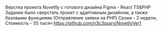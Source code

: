 Верстка проекта Noveltly с готового дизайна Figma - React TS&PHP
Задание было сверстать проект с адаптивным дизайном, а также базовыми функциями (Отправление заявки на PHP)
Сроки - 2 недели, Стоимость - 55 тысяч
https://github.com/n3c3ssary/NovetlyVer1
